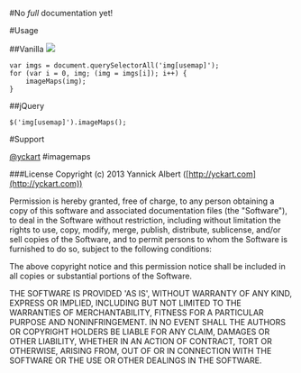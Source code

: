 #No *full* documentation yet!

#Usage

##Vanilla
    <map name="beachmap">
        <area href="/" shape="poly" coords="17,51,42,35,66,51,66,89,17,89" title="Beach hut - where you get changed" />
        <area shape="circle" coords="99,92,12" />
        <area href="/" shape="circle" coords="99,92,23" title="Life ring - to help you swim" />
        <area href="/" shape="rect" coords="129,27,171,52" title="Flag - says if it safe to swim" />
    </map>
    <img src="http://www.howtocreate.co.uk/tutorials/jsexamples/imagemap.png" usemap="#beachmap" />

    var imgs = document.querySelectorAll('img[usemap]');
    for (var i = 0, img; (img = imgs[i]); i++) {
        imageMaps(img);
    }

##jQuery

    $('img[usemap]').imageMaps();

#Support

[@yckart](http://twitter.com/yckart/) #imagemaps


###License
Copyright (c) 2013 Yannick Albert ([http://yckart.com](http://yckart.com))

Permission is hereby granted, free of charge, to any person obtaining a copy of this software and associated documentation files (the "Software"), to deal in the Software without restriction, including without limitation the rights to use, copy, modify, merge, publish, distribute, sublicense, and/or sell copies of the Software, and to permit persons to whom the Software is furnished to do so, subject to the following conditions:

The above copyright notice and this permission notice shall be included in all copies or substantial portions of the Software.

THE SOFTWARE IS PROVIDED 'AS IS', WITHOUT WARRANTY OF ANY KIND, EXPRESS OR IMPLIED, INCLUDING BUT NOT LIMITED TO THE WARRANTIES OF MERCHANTABILITY, FITNESS FOR A PARTICULAR PURPOSE AND NONINFRINGEMENT. IN NO EVENT SHALL THE AUTHORS OR COPYRIGHT HOLDERS BE LIABLE FOR ANY CLAIM, DAMAGES OR OTHER LIABILITY, WHETHER IN AN ACTION OF CONTRACT, TORT OR OTHERWISE, ARISING FROM, OUT OF OR IN CONNECTION WITH THE SOFTWARE OR THE USE OR OTHER DEALINGS IN THE SOFTWARE.